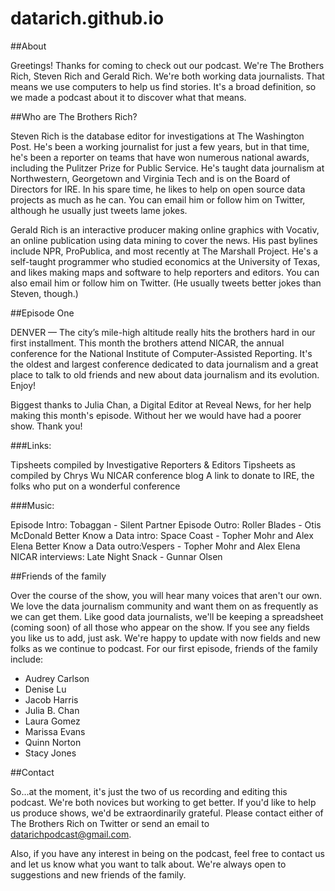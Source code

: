 # datarich.github.io 

##About

Greetings! Thanks for coming to check out our podcast. We're The Brothers Rich, Steven Rich and Gerald Rich. We're both working data journalists. That means we use computers to help us find stories. It's a broad definition, so we made a podcast about it to discover what that means.

##Who are The Brothers Rich?

Steven Rich is the database editor for investigations at The Washington Post. He's been a working journalist for just a few years, but in that time, he's been a reporter on teams that have won numerous national awards, including the Pulitzer Prize for Public Service. He's taught data journalism at Northwestern, Georgetown and Virginia Tech and is on the Board of Directors for IRE. In his spare time, he likes to help on open source data projects as much as he can. You can email him or follow him on Twitter, although he usually just tweets lame jokes.

Gerald Rich is an interactive producer making online graphics with Vocativ, an online publication using data mining to cover the news. His past bylines include NPR, ProPublica, and most recently at The Marshall Project. He's a self-taught programmer who studied economics at the University of Texas, and likes making maps and software to help reporters and editors. You can also email him or follow him on Twitter. (He usually tweets better jokes than Steven, though.)

##Episode One

DENVER — The city’s mile-high altitude really hits the brothers hard in our first installment. This month the brothers attend NICAR, the annual conference for the National Institute of Computer-Assisted Reporting. It's the oldest and largest conference dedicated to data journalism and a great place to talk to old friends and new about data journalism and its evolution. Enjoy!

Biggest thanks to Julia Chan, a Digital Editor at Reveal News, for her help making this month's episode. Without her we would have had a poorer show. Thank you!

###Links:

Tipsheets compiled by Investigative Reporters & Editors
Tipsheets as compiled by Chrys Wu
NICAR conference blog
A link to donate to IRE, the folks who put on a wonderful conference

###Music:

Episode Intro: Tobaggan - Silent Partner
Episode Outro: Roller Blades - Otis McDonald
Better Know a Data intro: Space Coast - Topher Mohr and Alex Elena
Better Know a Data outro:Vespers - Topher Mohr and Alex Elena
NICAR interviews: Late Night Snack - Gunnar Olsen

##Friends of the family

Over the course of the show, you will hear many voices that aren't our own. We love the data journalism community and want them on as frequently as we can get them. Like good data journalists, we'll be keeping a spreadsheet (coming soon) of all those who appear on the show. If you see any fields you like us to add, just ask. We're happy to update with now fields and new folks as we continue to podcast. For our first episode, friends of the family include:

- Audrey Carlson
- Denise Lu
- Jacob Harris
- Julia B. Chan
- Laura Gomez
- Marissa Evans
- Quinn Norton
- Stacy Jones

##Contact

So...at the moment, it's just the two of us recording and editing this podcast. We're both novices but working to get better. If you'd like to help us produce shows, we'd be extraordinarily grateful. Please contact either of The Brothers Rich on Twitter or send an email to datarichpodcast@gmail.com.

Also, if you have any interest in being on the podcast, feel free to contact us and let us know what you want to talk about. We're always open to suggestions and new friends of the family.
